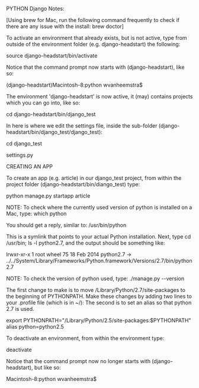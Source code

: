 PYTHON Django Notes:

[Using brew for Mac, run the following command frequently to check if there are any issue with the install: brew doctor]

To activate an environment that already exists, but is not active, type from outside of the environment folder (e.g. django-headstart) the following:

source django-headstart/bin/activate

Notice that the command prompt now starts with (django-headstart), like so:

(django-headstart)Macintosh-8:python wvanheemstra$

The environment 'django-headstart' is now active, it (may) contains projects which you can go into, like so:

cd django-headstart/bin/django_test

In here is where we edit the settings file, inside the sub-folder (django-headstart/bin/django_test/django_test):

cd django_test

settings.py

CREATING AN APP

To create an app (e.g. article) in our django_test project, from within the project folder (django-headstart/bin/diango_test) type:

python manage.py startapp article

NOTE: To check where the currently used version of python is installed on a Mac, type:
which python

You should get a reply, similar to:
/usr/bin/python

This is a symlink that points to your actual Python installation.
Next, type cd /usr/bin; ls -l python2.7, and the output should be something like:

lrwxr-xr-x  1 root  wheel  75 18 Feb  2014 python2.7 -> ../../System/Library/Frameworks/Python.framework/Versions/2.7/bin/python2.7

NOTE: To check the version of python used, type:
./manage.py --version

The first change to make is to move /Library/Python/2.7/site-packages to the beginning of PYTHONPATH. Make these changes by adding two lines to your .profile file (which is in ~/):
The second is to set an alias so that python 2.7 is used.

export PYTHONPATH="/Library/Python/2.5/site-packages:$PYTHONPATH"
alias python=python2.5


To deactivate an environment, from within the environment type:

deactivate

Notice that the command prompt now no longer starts with (django-headstart), but like so:

Macintosh-8:python wvanheemstra$
